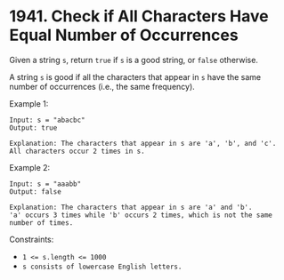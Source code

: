 # 1941. Check if All Characters Have Equal Number of Occurrences

Given a string `s`, return `true` if `s` is a good string, or `false` otherwise.

A string `s` is good if all the characters that appear in `s` have the same number of occurrences (i.e., the same frequency).

Example 1:

    Input: s = "abacbc"
    Output: true

    Explanation: The characters that appear in s are 'a', 'b', and 'c'. All characters occur 2 times in s.

Example 2:

    Input: s = "aaabb"
    Output: false

    Explanation: The characters that appear in s are 'a' and 'b'.
    'a' occurs 3 times while 'b' occurs 2 times, which is not the same number of times.


Constraints:
- `1 <= s.length <= 1000`
- `s consists of lowercase English letters.`